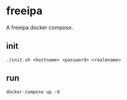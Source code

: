 # freeipa
A freeipa docker compose.

## init

`./init.sh <hostname> <password> <realmname>`

## run

`docker-compose up -d`
